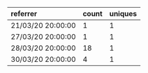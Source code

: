 | referrer          | count | uniques |
| :---------------- | :---- | :------ |
| 21/03/20 20:00:00 | 1     | 1       |
| 27/03/20 20:00:00 | 1     | 1       |
| 28/03/20 20:00:00 | 18    | 1       |
| 30/03/20 20:00:00 | 4     | 1       |